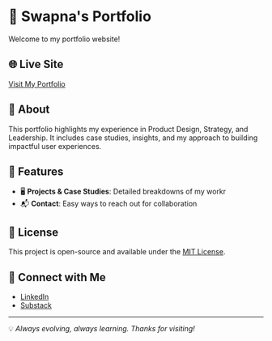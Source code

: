 # 🚀 Swapna's Portfolio

Welcome to my portfolio website! 

## 🌐 Live Site

[Visit My Portfolio](http://swapnanayak.in/)

## 📌 About

This portfolio highlights my experience in Product Design, Strategy, and Leadership. It includes case studies, insights, and my approach to building impactful user experiences.

## 📁 Features
- 🖥️ **Projects & Case Studies**: Detailed breakdowns of my workr
- 📬 **Contact**: Easy ways to reach out for collaboration


## 📜 License
This project is open-source and available under the [MIT License](LICENSE).

## 🤝 Connect with Me
- [LinkedIn](https://linkedin.com/in/swapnaranjitanayak)
- [Substack](https://substack.com/@swapnaranjita)

---
💡 *Always evolving, always learning. Thanks for visiting!*
